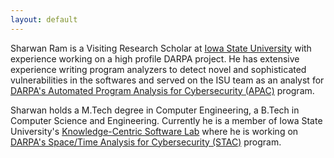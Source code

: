 ```yaml
---
layout: default
---
```


Sharwan Ram is a Visiting Research Scholar at [Iowa State University](https://www.iastate.edu/) with experience working on a high profile DARPA project. He has extensive experience writing program analyzers to detect novel and sophisticated vulnerabilities in the softwares and served on the ISU team as an analyst for [DARPA's Automated Program Analysis for Cybersecurity (APAC)](https://www.darpa.mil/program/automated-program-analysis-for-cybersecurity) program.

Sharwan holds a M.Tech degree in Computer Engineering, a B.Tech in Computer Science and Engineering. Currently he is a member of Iowa State University's [Knowledge-Centric Software Lab](https://www.ece.iastate.edu/kcsl/) where he is working on [DARPA's Space/Time Analysis for Cybersecurity (STAC)](http://www.darpa.mil/program/space-time-analysis-for-cybersecurity) program.
